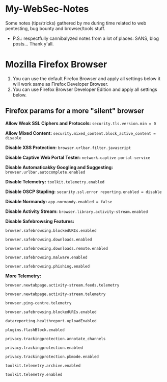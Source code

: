 # My-WebSec-Notes
Some notes (tips/tricks) gathered by me during time related to web pentesting, bug bounty and browser/tools stuff.  
* P.S.: respectfully cannibalyzed notes from a lot of places: SANS, blog posts... Thank y'all.

# Mozilla Firefox Browser
01) You can use the default Firefox Browser and apply all settings below it will work  same as Firefox Developer Browser.
02) You can use Firefox Browser Developer Edition and apply all settings below.


## Firefox params for a more "silent" browser
**Allow Weak SSL Ciphers and Protocols:** ```security.tls.version.min = 0```

**Allow Mixed Content:** ```security.mixed_content.block_active_content = disable```

**Disable XSS Protection:** ```browser.urlbar.filter.javascript```

**Disable Captive Web Portal Tester:** ```network.captive-portal-service```

**Disable Automaticakky Googling and Suggesting:** ```browser.urlbar.autocomplete.enabled```

**Disable Telemetry:** ```toolkit.telemetry.enabled```

**Disable OSCP Stapling:** ```security.ssl.error reporting.enabled = disable```

**Disable Normandy:** ```app.normandy.enabled = false```

**Disable Activity Stream:** ```browser.library.activity-stream.enabled```

**Disable Safebrowsing Features:**
	
	browser.safebrowsing.blockedURIs.enabled

	browser.safebrowsing.downloads.enabled
	
	browser.safebrowsing.downloads.remote.enabled
	
	browser.safebrowsing.malware.enabled
	
	browser.safebrowsing.phishing.enabled

**More Telemetry:**
	
	browser.newtabpage.activity-stream.feeds.telemetry
	
	browser.newtabpage.activity-stream.telemetry
	
	browser.ping-centre.telemetry
	
	browser.safebrowsing.blockedURIs.enabled
	
	datareporting.healthreport.uploadEnabled
	
	plugins.flashBlock.enabled
	
	privacy.trackingprotection.annotate_channels
	
	privacy.trackingprotection.enabled
	
	privacy.trackingprotection.pbmode.enabled
	
	toolkit.telemetry.archive.enabled
	
	toolkit.telemetry.enabled

